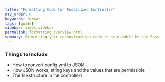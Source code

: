 ```yaml
---
title: "Formatting Code for Fossilized Controller"
nav_order: 6
keywords: format
tags: [guide]
sidebar: index_sidebar
permalink: formatting_overview.html
summary: Formatting your reconstruction code to be useable by the Fossilized Controller.
---
```


### Things to Include
* How to convert config.yml to JSON
* How JSON works, string keys and the values that are permissible
* The file structure in the controller?
